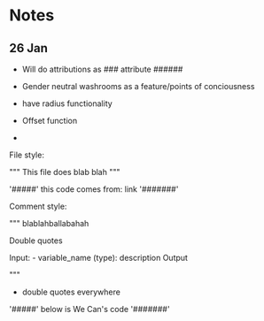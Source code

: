 # Notes

## 26 Jan

 - Will do attributions as ### attribute  ######
 
 - Gender neutral washrooms as a feature/points of conciousness
 - have radius functionality
 - Offset function
 - 
 
File style:

"""
This file does blab blah
"""
 
'#####' this code comes from: link  '#######'
 
Comment style:

"""
blablahballabahah

Double quotes

Input:
    - variable_name (type): description
Output
 
"""

 - double quotes everywhere

'#####' below is We Can's code  '#######'
 